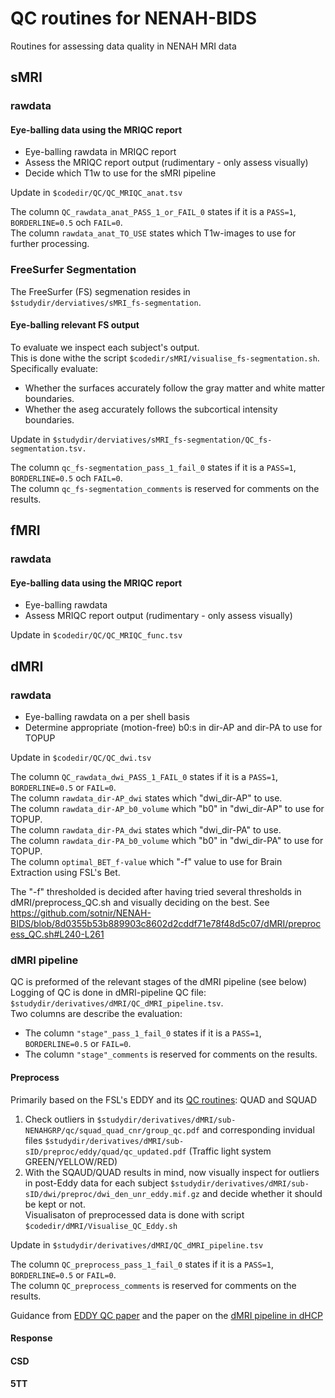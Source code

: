 # QC routines for NENAH-BIDS
Routines for assessing data quality in NENAH MRI data

## sMRI
### rawdata 
#### Eye-balling data using the MRIQC report
- Eye-balling rawdata in MRIQC report
- Assess the MRIQC report output (rudimentary - only assess visually)
- Decide which T1w to use for the sMRI pipeline

Update in `$codedir/QC/QC_MRIQC_anat.tsv`  

The column `QC_rawdata_anat_PASS_1_or_FAIL_0` states if it is a `PASS=1`, `BORDERLINE=0.5` och `FAIL=0`.  
The column `rawdata_anat_TO_USE` states which T1w-images to use for further processing.

### FreeSurfer Segmentation
The FreeSurfer (FS) segmenation resides in `$studydir/derviatives/sMRI_fs-segmentation`. 

#### Eye-balling relevant FS output
To evaluate we inspect each subject's output.  
This is done withe the script `$codedir/sMRI/visualise_fs-segmentation.sh`.  
Specifically evaluate:  
- Whether the surfaces accurately follow the gray matter and white matter boundaries.
- Whether the aseg accurately follows the subcortical intensity boundaries.

Update in `$studydir/derviatives/sMRI_fs-segmentation/QC_fs-segmentation.tsv.`  

The column `qc_fs-segmentation_pass_1_fail_0` states if it is a `PASS=1`, `BORDERLINE=0.5` och `FAIL=0`.  
The column `qc_fs-segmentation_comments` is reserved for comments on the results.

## fMRI
### rawdata 
#### Eye-balling data using the MRIQC report
- Eye-balling rawdata
- Assess MRIQC report output (rudimentary - only assess visually)

Update in `$codedir/QC/QC_MRIQC_func.tsv`

## dMRI
### rawdata 
- Eye-balling rawdata on a per shell basis
- Determine appropriate (motion-free) b0:s in dir-AP and dir-PA to use for TOPUP

Update in `$codedir/QC/QC_dwi.tsv`

The column `QC_rawdata_dwi_PASS_1_FAIL_0` states if it is a `PASS=1`, `BORDERLINE=0.5` or `FAIL=0`.  
The column `rawdata_dir-AP_dwi` states which "dwi_dir-AP" to use.  
The column `rawdata_dir-AP_b0_volume` which "b0" in "dwi_dir-AP" to use for TOPUP.  
The column `rawdata_dir-PA_dwi` states which "dwi_dir-PA" to use.  
The column `rawdata_dir-PA_b0_volume` which "b0" in "dwi_dir-PA" to use for TOPUP.  
The column `optimal_BET_f-value` which "-f" value to use for Brain Extraction using FSL's Bet.  

The "-f" thresholded is decided after having tried several thresholds in dMRI/preprocess_QC.sh and visually deciding on the best. See
https://github.com/sotnir/NENAH-BIDS/blob/8d0355b53b889903c8602d2cddf71e78f48d5c07/dMRI/preprocess_QC.sh#L240-L261  

### dMRI pipeline
QC is preformed of the relevant stages of the dMRI pipeline (see below)  
Logging of QC is done in dMRI-pipeline QC file: `$studydir/derivatives/dMRI/QC_dMRI_pipeline.tsv`.  
Two columns are describe the evaluation:  
- The column `"stage"_pass_1_fail_0` states if it is a `PASS=1`, `BORDERLINE=0.5` or `FAIL=0`.
- The column `"stage"_comments` is reserved for comments on the results.

#### Preprocess 
Primarily based on the FSL's EDDY and its [QC routines](https://fsl.fmrib.ox.ac.uk/fsl/fslwiki/eddyqc/UsersGuide): QUAD and SQUAD
1. Check outliers in `$studydir/derivatives/dMRI/sub-NENAHGRP/qc/squad_quad_cnr/group_qc.pdf` and corresponding invidual files `$studydir/derivatives/dMRI/sub-sID/preproc/eddy/quad/qc_updated.pdf` (Traffic light system GREEN/YELLOW/RED)
2. With the SQAUD/QUAD results in mind, now visually inspect for outliers in post-Eddy data for each subject `$studydir/derivatives/dMRI/sub-sID/dwi/preproc/dwi_den_unr_eddy.mif.gz` and decide whether it should be kept or not.  
Visualisaton of preprocessed data is done with script `$codedir/dMRI/Visualise_QC_Eddy.sh`  

Update in `$studydir/derivatives/dMRI/QC_dMRI_pipeline.tsv`

The column `QC_preprocess_pass_1_fail_0` states if it is a `PASS=1`, `BORDERLINE=0.5` or `FAIL=0`.  
The column `QC_preprocess_comments` is reserved for comments on the results.

Guidance from [EDDY QC paper](https://www.sciencedirect.com/science/article/pii/S1053811918319451) and the paper on the [dMRI pipeline in dHCP](https://www.sciencedirect.com/science/article/pii/S1053811918304889?via%3Dihub)
#### Response
#### CSD  
#### 5TT 
